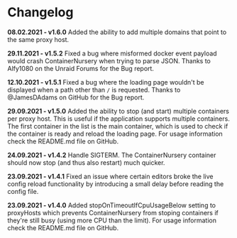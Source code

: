 Changelog
=========
**08.02.2021 - v1.6.0** Added the ability to add multiple domains that point to the same proxy host.

**29.11.2021 - v1.5.2** Fixed a bug where misformed docker event payload would crash ContainerNursery when trying to parse JSON. Thanks to Alfy1080 on the Unraid Forums for the Bug report.

**12.10.2021 - v1.5.1** Fixed a bug where the loading page wouldn't be displayed when a path other than `/` is requested. Thanks to @JamesDAdams on GitHub for the Bug report.

**29.09.2021 - v1.5.0** Added the ability to stop (and start) multiple containers per proxy host. This is useful if the application supports multiple containers. The first container in the list is the main container, which is used to check if the container is ready and reload the loading page. For usage information check the README.md file on GitHub.
 
**24.09.2021 - v1.4.2** Handle SIGTERM. The ContainerNursery container should now stop (and thus also restart) much quicker.
 
**23.09.2021 - v1.4.1** Fixed an issue where certain editors broke the live config reload functionality by introducing a small delay before reading the config file.
 
**23.09.2021 - v1.4.0** Added stopOnTimeoutIfCpuUsageBelow setting to proxyHosts which prevents ContainerNursery from stoping containers if they're still busy (using more CPU than the limit). For usage information check the README.md file on GitHub.